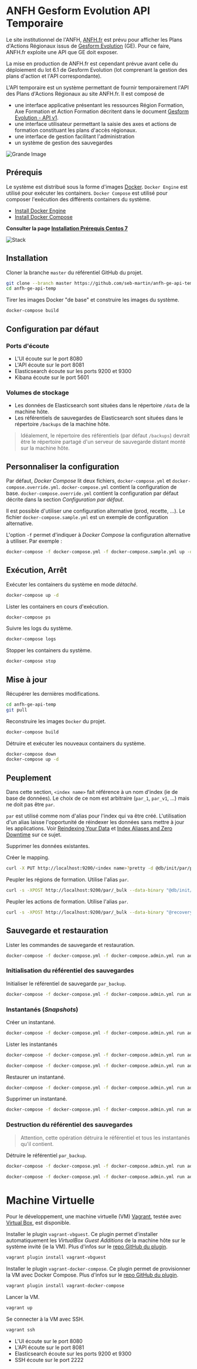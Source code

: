 
# ANFH Gesform Evolution API Temporaire

Le site institutionnel de l'ANFH, [ANFH.fr](http://www.anfh.fr) est prévu pour afficher les Plans d'Actions Régionaux issus de [Gesform Evolution](http://gesform.anfh.fr) (GE).
Pour ce faire, ANFH.fr exploite une API que GE doit exposer.

La mise en production de ANFH.fr est cependant prévue avant celle du déploiement du lot 6.1 de Gesform Evolution (lot comprenant la gestion des plans d'action et l'API correspondante).

L'API temporaire est un système permettant de fournir temporairement l'API des Plans d'Actions Régionaux au site ANFH.fr.
Il est composé de

- une interface applicative présentant les ressources Région Formation, Axe Formation et Action Formation décritent dans le document [Gesform Evolution - API v1](https://docs.google.com/document/d/1mGhBQKpE_jTKBTFomEtEWp3L7fZFS5dYFgcQWklF6lk/edit?usp=sharing).
- une interface utilisateur permettant la saisie des axes et actions de formation constituant les plans d'accès régionaux.
- une interface de gestion facilitant l'administration
- un système de gestion des sauvegardes

![Grande Image](https://docs.google.com/drawings/d/1onNFcb48k0se2HZ8gixBZAmRFtIPicQ6yFP3nTkTjHA/pub?w=960&h=720)

## Prérequis

Le système est distribué sous la forme d'images [Docker](https://www.docker.com/).
`Docker Engine` est utilisé pour exécuter les containers.
`Docker Compose` est utilisé pour composer l'exécution des différents containers du système.

- [Install Docker Engine](https://docs.docker.com/engine/installation/)
- [Install Docker Compose](https://docs.docker.com/compose/install/)

**Consulter la page [Installation Prérequis Centos 7](https://github.com/seb-martin/anfh-ge-api-temp/wiki/Installation-Pr%C3%A9requis-Centos-7)**

![Stack](https://docs.google.com/drawings/d/1xRADlH5Yt5OSGaYKf5wEVhjSMrGvlMHQJ8lbqzwaMYE/pub?w=960&h=720)

## Installation

Cloner la branche `master` du référentiel GitHub du projet.

```sh
git clone --branch master https://github.com/seb-martin/anfh-ge-api-temp.git
cd anfh-ge-api-temp
```

Tirer les images Docker "de base" et construire les images du système.

```sh
docker-compose build
```

## Configuration par défaut

### Ports d'écoute

- L'UI écoute sur le port 8080
- L'API écoute sur le port 8081
- Elasticsearch écoute sur les ports 9200 et 9300
- Kibana écoute sur le port 5601

### Volumes de stockage

- Les données de Elasticsearch sont situées dans le répertoire `/data` de la machine hôte.
- Les référentiels de sauvegardes de Elasticsearch sont situées dans le répertoire `/backups` de la machine hôte.

> Idéalement, le répertoire des référentiels (par défaut `/backups`) devrait être le répertoire partagé
d'un serveur de sauvegarde distant monté sur la machine hôte.


## Personnaliser la configuration

Par défaut, *Docker Compose* lit deux fichiers, `docker-compose.yml` et `docker-compose.override.yml`.
`docker-compose.yml` contient la configuration de base.
`docker-compose.override.yml` contient la configuration par défaut décrite dans la section *Configuration par défaut*.

Il est possible d'utiliser une configuration alternative (prod, recette, ...).
Le fichier `docker-compose.sample.yml` est un exemple de configuration alternative.

L'option `-f` permet d'indiquer à *Docker Compose* la configuration alternative à utiliser.
Par exemple :

```sh
docker-compose -f docker-compose.yml -f docker-compose.sample.yml up -d
```

## Exécution, Arrêt

Exécuter les containers du système en mode *détaché*.

```sh
docker-compose up -d
```

Lister les containers en cours d'exécution.

```sh
docker-compose ps
```

Suivre les logs du système.

```sh
docker-compose logs
```

Stopper les containers du système.

```sh
docker-compose stop
```


## Mise à jour

Récupérer les dernières modifications.

```sh
cd anfh-ge-api-temp
git pull
```

Reconstruire les images `Docker` du projet.

```sh
docker-compose build
```

Détruire et exécuter les nouveaux containers du système.

```sh
docker-compose down
docker-compose up -d
```

## Peuplement

Dans cette section, `<index name>` fait référence à un nom d'index (ie de base de données).
Le choix de ce nom est arbitraire (`par_1`, `par_v1`, ...) mais ne doit pas être `par`.

`par` est utilisé comme nom d'alias pour l'index qui va être créé.
L'utilisation d'un alias laisse l'opportunité de réindexer les données
sans mettre à jour les applications.
Voir [Reindexing Your Data](https://www.elastic.co/guide/en/elasticsearch/guide/current/reindex.html)
et [Index Aliases and Zero Downtime](https://www.elastic.co/guide/en/elasticsearch/guide/current/index-aliases.html) sur ce sujet.

Supprimer les données existantes.

Créer le mapping.

```sh
curl -X PUT http://localhost:9200/<index name>?pretty -d @db/init/par/par-mappings.json
```

Peupler les régions de formation. Utilise l'alias `par`.

```sh
curl -s -XPOST http://localhost:9200/par/_bulk --data-binary "@db/init/par/regions.json"
```

Peupler les actions de formation. Utilise l'alias `par`.

```sh
curl -s -XPOST http://localhost:9200/par/_bulk --data-binary "@recovery/es-bulk/actions.json"
```

## Sauvegarde et restauration

Lister les commandes de sauvegarde et restauration.

```sh
docker-compose -f docker-compose.yml -f docker-compose.admin.yml run admin
```

### Initialisation du référentiel des sauvegardes

Initialiser le référentiel de sauvegarde `par_backup`.

```sh
docker-compose -f docker-compose.yml -f docker-compose.admin.yml run admin backup-init
```

### Instantanés (*Snapshots*)

Créer un instantané.

```sh
docker-compose -f docker-compose.yml -f docker-compose.admin.yml run admin backup-snapshot --snapshot nom_snapshot
```

Lister les instantanés

```sh
docker-compose -f docker-compose.yml -f docker-compose.admin.yml run admin backup-list
```

```sh
docker-compose -f docker-compose.yml -f docker-compose.admin.yml run admin backup-list --filter nom_*
```

Restaurer un instantané.

```sh
docker-compose -f docker-compose.yml -f docker-compose.admin.yml run admin backup-restore --snapshot nom_snapshot
```

Supprimer un instantané.

```sh
docker-compose -f docker-compose.yml -f docker-compose.admin.yml run admin backup-delete --snapshot nom_snapshot
```

### Destruction du référentiel des sauvegardes

> Attention, cette opération détruira le  référentiel et tous les instantanés qu'il contient.

Détruire le référentiel `par_backup`.

```sh
docker-compose -f docker-compose.yml -f docker-compose.admin.yml run admin backup-detroy
```

```sh
docker-compose -f docker-compose.yml -f docker-compose.admin.yml run admin backup-detroy --force
```

# Machine Virtuelle

Pour le développement, une machine virtuelle (VM) [Vagrant](https://www.vagrantup.com/), testée avec [Virtual Box](https://www.virtualbox.org/), est disponible.



Installer le plugin `vagrant-vbguest`.
Ce plugin permet d'installer automatiquement les *VirtualBox Guest Additions* de la machine hôte sur le système invité (ie la VM).
Plus d'infos sur le [repo GitHub du plugin](https://github.com/dotless-de/vagrant-vbguest).

```sh
vagrant plugin install vagrant-vbguest
```


Installer le plugin `vagrant-docker-compose`.
Ce plugin permet de provisionner la VM avec Docker Compose.
Plus d'infos sur le [repo GitHub du plugin](https://github.com/leighmcculloch/vagrant-docker-compose).

```sh
vagrant plugin install vagrant-docker-compose
```

Lancer la VM.

```sh
vagrant up
```

Se connecter à la VM avec SSH.

```sh
vagrant ssh
```

- L'UI écoute sur le port 8080
- L'API écoute sur le port 8081
- Elasticsearch écoute sur les ports 9200 et 9300
- SSH écoute sur le port 2222
